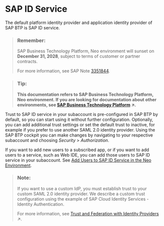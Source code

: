 <!-- loiod1e1e182d8544acbb6506ffdb6a1f26d -->

# SAP ID Service

The default platform identity provider and application identity provider of SAP BTP is SAP ID service.

> ### Remember:  
> SAP Business Technology Platform, Neo environment will sunset on **December 31, 2028**, subject to terms of customer or partner contracts.
> 
> For more information, see SAP Note [3351844](https://me.sap.com/notes/3351844).

> ### Tip:  
> **This documentation refers to SAP Business Technology Platform, Neo environment. If you are looking for documentation about other environments, see [SAP Business Technology Platform](https://help.sap.com/viewer/65de2977205c403bbc107264b8eccf4b/Cloud/en-US/6a2c1ab5a31b4ed9a2ce17a5329e1dd8.html "SAP Business Technology Platform (SAP BTP) is an integrated offering comprised of the following technology portfolios: application development; process automation; integration; data, analytics, and enterprise planning; artificial intelligence. The platform offers users the ability to turn data into business value, compose end-to-end business processes, connect entire IT landscapes, and personalize, build and extend SAP applications. This reduces the overall total cost of ownership maintaining SAP landscapes and third-party software across end-to-end business processes.") :arrow_upper_right:.**

Trust to SAP ID service in your subaccount is pre-configured in SAP BTP by default, so you can start using it without further configuration. Optionally, you can add additional trust settings or set the default trust to inactive, for example if you prefer to use another SAML 2.0 identity provider. Using the SAP BTP cockpit you can make changes by navigating to your respective subaccount and choosing *Security* \> *Authorization*.

If you want to add new users to a subscribed app, or if you want to add users to a service, such as Web IDE, you can add those users to SAP ID service in your subaccount. See [Add Users to SAP ID Service in the Neo Environment](add-users-to-sap-id-service-in-the-neo-environment-e6dcbf4.md).

> ### Note:  
> If you want to use a custom IdP, you must establish trust to your custom SAML 2.0 identity provider. We describe a custom trust configuration using the example of SAP Cloud Identity Services - Identity Authentication.
> 
> For more information, see [Trust and Federation with Identity Providers](https://help.sap.com/viewer/65de2977205c403bbc107264b8eccf4b/Cloud/en-US/cb1bc8f1bd5c482e891063960d7acd78.html "When setting up accounts you need to assign users. While we provide you with your first users to get you started, your organization has identity providers that you want to integrate.") :arrow_upper_right:.


